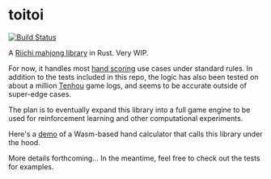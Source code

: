 # toitoi

[![Build Status](https://travis-ci.org/pauljxtan/toitoi.svg?branch=master)](https://travis-ci.org/pauljxtan/toitoi)

A [Riichi mahjong library](https://en.wikipedia.org/wiki/Japanese_Mahjong) in Rust. Very WIP.

For now, it handles most [hand scoring](https://en.wikipedia.org/wiki/Japanese_Mahjong_scoring_rules) use cases under standard rules. In addition to the tests included in this repo, the logic has also been tested on about a million [Tenhou](http://tenhou.net/) game logs, and seems to be accurate outside of super-edge cases.

The plan is to eventually expand this library into a full game engine to be used for reinforcement learning and other computational experiments.

Here's a [demo](https://paultan.ca/toitoi-scorer-demo/) of a Wasm-based hand calculator that calls this library under the hood.

More details forthcoming... In the meantime, feel free to check out the tests for examples.
